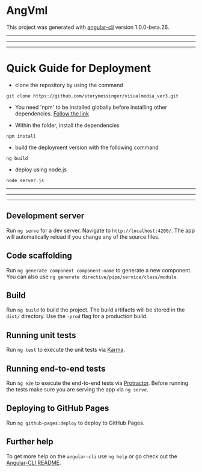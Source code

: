 # AngVml

This project was generated with [angular-cli](https://github.com/angular/angular-cli) version 1.0.0-beta.26.


* * *
* * *
* * *


# Quick Guide for Deployment

- clone the repository by using the command

``` git clone https://github.com/storymessinger/visualmedia_ver3.git ```


- You need 'npm' to be installed globally before installing other dependencies.  [Follow the link](https://www.npmjs.com/get-npm?utm_source=house&utm_medium=homepage&utm_campaign=free%20orgs&utm_term=Install%20npm)

- Within the folder, install the dependencies

``` npm install ```

- build the deployment version with the following command 

``` ng build ```

- deploy using node.js

``` node server.js ```


* * *
* * *
* * *




## Development server
Run `ng serve` for a dev server. Navigate to `http://localhost:4200/`. The app will automatically reload if you change any of the source files.

## Code scaffolding

Run `ng generate component component-name` to generate a new component. You can also use `ng generate directive/pipe/service/class/module`.

## Build

Run `ng build` to build the project. The build artifacts will be stored in the `dist/` directory. Use the `-prod` flag for a production build.

## Running unit tests

Run `ng test` to execute the unit tests via [Karma](https://karma-runner.github.io).

## Running end-to-end tests

Run `ng e2e` to execute the end-to-end tests via [Protractor](http://www.protractortest.org/).
Before running the tests make sure you are serving the app via `ng serve`.

## Deploying to GitHub Pages

Run `ng github-pages:deploy` to deploy to GitHub Pages.

## Further help

To get more help on the `angular-cli` use `ng help` or go check out the [Angular-CLI README](https://github.com/angular/angular-cli/blob/master/README.md).
